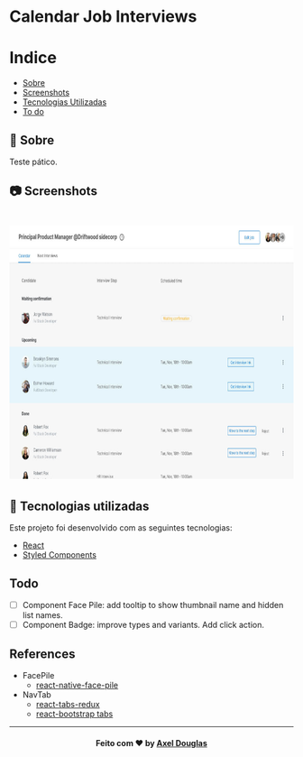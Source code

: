 # Calendar Job Interviews

# Indice

- [Sobre](#-sobre)
- [Screenshots](#-sobre)
- [Tecnologias Utilizadas](#-tecnologias-utilizadas)
- [To do](#todo)

## 🔖 Sobre

Teste pático.

## 📷 Screenshots

<h1>
    <img src="./public/app-screenshot.jpg" height="450">
</h1>


## 🚀 Tecnologias utilizadas

Este projeto foi desenvolvido com as seguintes tecnologias:

- [React](https://pt-br.reactjs.org/)
- [Styled Components](https://styled-components.com/)

<a id="como-usar"></a>

## Todo

- [ ] Component Face Pile: add tooltip to show thumbnail name and hidden list names.
- [ ] Component Badge: improve types and variants. Add click action.

## References

- FacePile
    - [react-native-face-pile](https://github.com/peterpme/react-native-face-pile#readme)
- NavTab
    - [react-tabs-redux](https://github.com/patrik-piskay/react-tabs-redux)
    - [react-bootstrap tabs](https://react-bootstrap.github.io/components/tabs/)

---

<h4 align="center">
    Feito com ❤️ by <a href="https://github.com/axeldouglas" target="_blank">Axel Douglas</a>
</h4>